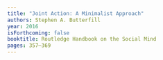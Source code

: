 ```yaml
---
title: "Joint Action: A Minimalist Approach"
authors: Stephen A. Butterfill
year: 2016
isForthcoming: false
booktitle: Routledge Handbook on the Social Mind
pages: 357–369
---
```


